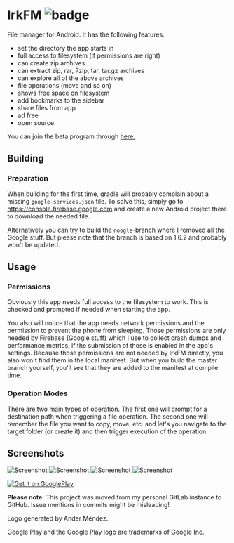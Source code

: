 # lrkFM ![badge](https://travis-ci.org/lfuelling/lrkFM.svg?branch=master)

File manager for Android. It has the following features:

- set the directory the app starts in
- full access to filesystem (if permissions are right)
- can create zip archives
- can extract zip, rar, 7zip, tar, tar.gz archives
- can explore all of the above archives
- file operations (move and so on)
- shows free space on filesystem
- add bookmarks to the sidebar
- share files from app
- ad free
- open source

You can join the beta program through [here.](https://play.google.com/apps/testing/io.lerk.lrkfm)

## Building

### Preparation

When building for the first time, gradle will probably complain about a missing `google-services.json` file. 
To solve this, simply go to https://console.firebase.google.com and create a new Android project there to download the needed file.

Alternatively you can try to build the `noogle`-branch where I removed all the Google stuff. But please note that the branch is based on 1.6.2 and probably won't be updated.

## Usage

### Permissions

Obviously this app needs full access to the filesystem to work. This is checked and prompted if needed when starting the app.

You also will notice that the app needs network permissions and the permission to prevent the phone from sleeping. Those permissions are only needed by Firebase (Google stuff) which I use to collect crash dumps and performance metrics, if the submission of those is enabled in the app's settings. Because those permissions are not needed by lrkFM directly, you also won't find them in the local manifest. But when you build the master branch yourself, you'll see that they are added to the manifest at compile time.

### Operation Modes

There are two main types of operation. The first one will prompt for a destination path when triggering a file operation. The second one will remember the file you want to copy, move, etc. and let's you navigate to the target folder (or create it) and then trigger execution of the operation.

## Screenshots

![Screenshot](screenshots/Screenshot_1.png)
![Screenshot](screenshots/Screenshot_2.png)
![Screenshot](screenshots/Screenshot_3.png)
![Screenshot](screenshots/Screenshot_4.png)

[![Get it on GooglePlay](https://play.google.com/intl/en_us/badges/images/generic/en_badge_web_generic.png)](https://play.google.com/store/apps/details?id=io.lerk.lrkFM&utm_source=repo_link&pcampaignid=MKT-Other-global-all-co-prtnr-py-PartBadge-Mar2515-1)

**Please note:** This project was moved from my personal GitLab instance to GitHub. Issue mentions in commits might be misleading!

Logo generated by Ander Méndez.

Google Play and the Google Play logo are trademarks of Google Inc.
